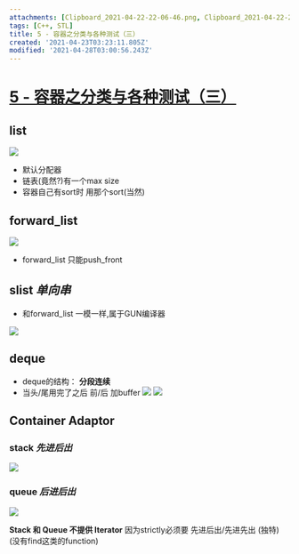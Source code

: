 ```yaml
---
attachments: [Clipboard_2021-04-22-22-06-46.png, Clipboard_2021-04-22-22-12-31.png, Clipboard_2021-04-22-22-25-03.png, Clipboard_2021-04-22-22-29-37.png, Clipboard_2021-04-22-22-33-08.png, Clipboard_2021-04-22-22-38-23.png, Clipboard_2021-04-22-22-38-31.png, Clipboard_2021-04-22-22-38-36.png, Clipboard_2021-04-22-22-38-41.png, Clipboard_2021-04-22-22-38-47.png, Clipboard_2021-04-22-22-38-59.png, Clipboard_2021-04-22-22-39-05.png, Clipboard_2021-04-22-22-40-14.png, Clipboard_2021-04-22-22-40-51.png, Clipboard_2021-04-22-22-41-06.png, Clipboard_2021-04-22-22-50-15.png, Clipboard_2021-04-22-23-12-40.png, Clipboard_2021-04-22-23-19-24.png, Clipboard_2021-04-22-23-23-54.png, Clipboard_2021-04-22-23-28-46.png, Clipboard_2021-04-22-23-31-47.png, Clipboard_2021-04-22-23-33-14.png, Clipboard_2021-04-22-23-39-00.png, Clipboard_2021-04-22-23-39-12.png, Clipboard_2021-04-22-23-39-25.png]
tags: [C++, STL]
title: 5 - 容器之分类与各种测试（三）
created: '2021-04-23T03:23:11.805Z'
modified: '2021-04-28T03:00:56.243Z'
---
```


# [5 - 容器之分类与各种测试（三）](https://www.youtube.com/watch?v=4a3M-zeHJ7M&list=PLTcwR9j5y6W2Bf4S-qi0HBQlHXQVFoJrP&index=5)

## list
![](@attachment/Clipboard_2021-04-22-23-23-54.png)

- 默认分配器
- 链表(竟然?)有一个max size
- 容器自己有sort时 用那个sort(当然)



## forward_list
![](@attachment/Clipboard_2021-04-22-23-28-46.png)

- forward_list 只能push_front

## slist *单向串* 
- 和forward_list 一模一样,属于GUN编译器

![](@attachment/Clipboard_2021-04-22-23-31-47.png)

## deque
- deque的结构： **分段连续**
- 当头/尾用完了之后 前/后 加buffer
![](@attachment/Clipboard_2021-04-22-23-33-14.png)
![](@attachment/Clipboard_2021-04-22-23-39-00.png)

## Container Adaptor
### stack *先进后出*
![](@attachment/Clipboard_2021-04-22-23-39-12.png)

### queue *后进后出*
![](@attachment/Clipboard_2021-04-22-23-39-25.png)


**Stack 和 Queue 不提供 Iterator**
因为strictly必须要 先进后出/先进先出 (独特)
(没有find这类的function)



